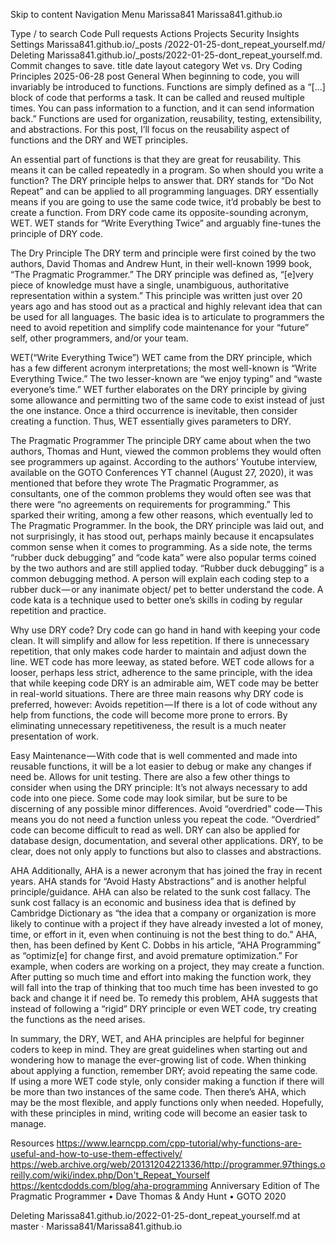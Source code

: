 Skip to content
Navigation Menu
Marissa841
Marissa841.github.io

Type / to search
Code
Pull requests
Actions
Projects
Security
Insights
Settings
Marissa841.github.io/_posts
/2022-01-25-dont_repeat_yourself.md/
Deleting Marissa841.github.io/_posts/2022-01-25-dont_repeat_yourself.md. Commit changes to save.
title	date	layout	category
Wet vs. Dry Coding Principles
2025-06-28
post
General
When beginning to code, you will invariably be introduced to functions. Functions are simply defined as a “[…] block of code that performs a task. It can be called and reused multiple times. You can pass information to a function, and it can send information back.” Functions are used for organization, reusability, testing, extensibility, and abstractions. For this post, I’ll focus on the reusability aspect of functions and the DRY and WET principles.

An essential part of functions is that they are great for reusability. This means it can be called repeatedly in a program. So when should you write a function? The DRY principle helps to answer that. DRY stands for “Do Not Repeat” and can be applied to all programming languages. DRY essentially means if you are going to use the same code twice, it’d probably be best to create a function. From DRY code came its opposite-sounding acronym, WET. WET stands for “Write Everything Twice” and arguably fine-tunes the principle of DRY code.

The Dry Principle
The DRY term and principle were first coined by the two authors, David Thomas and Andrew Hunt, in their well-known 1999 book, “The Pragmatic Programmer.” The DRY principle was defined as, “[e]very piece of knowledge must have a single, unambiguous, authoritative representation within a system.” This principle was written just over 20 years ago and has stood out as a practical and highly relevant idea that can be used for all languages. The basic idea is to articulate to programmers the need to avoid repetition and simplify code maintenance for your “future” self, other programmers, and/or your team.

WET(“Write Everything Twice”)
WET came from the DRY principle, which has a few different acronym interpretations; the most well-known is “Write Everything Twice.” The two lesser-known are “we enjoy typing” and “waste everyone’s time.” WET further elaborates on the DRY principle by giving some allowance and permitting two of the same code to exist instead of just the one instance. Once a third occurrence is inevitable, then consider creating a function. Thus, WET essentially gives parameters to DRY.

The Pragmatic Programmer
The principle DRY came about when the two authors, Thomas and Hunt, viewed the common problems they would often see programmers up against. According to the authors’ Youtube interview, available on the GOTO Conferences YT channel (August 27, 2020), it was mentioned that before they wrote The Pragmatic Programmer, as consultants, one of the common problems they would often see was that there were “no agreements on requirements for programming.” This sparked their writing, among a few other reasons, which eventually led to The Pragmatic Programmer. In the book, the DRY principle was laid out, and not surprisingly, it has stood out, perhaps mainly because it encapsulates common sense when it comes to programming. As a side note, the terms “rubber duck debugging” and “code kata” were also popular terms coined by the two authors and are still applied today. “Rubber duck debugging” is a common debugging method. A person will explain each coding step to a rubber duck — or any inanimate object/ pet to better understand the code. A code kata is a technique used to better one’s skills in coding by regular repetition and practice.

Why use DRY code?
Dry code can go hand in hand with keeping your code clean. It will simplify and allow for less repetition. If there is unnecessary repetition, that only makes code harder to maintain and adjust down the line. WET code has more leeway, as stated before. WET code allows for a looser, perhaps less strict, adherence to the same principle, with the idea that while keeping code DRY is an admirable aim, WET code may be better in real-world situations. There are three main reasons why DRY code is preferred, however: Avoids repetition — If there is a lot of code without any help from functions, the code will become more prone to errors. By eliminating unnecessary repetitiveness, the result is a much neater presentation of work.

Easy Maintenance — With code that is well commented and made into reusable functions, it will be a lot easier to debug or make any changes if need be. Allows for unit testing. There are also a few other things to consider when using the DRY principle: It’s not always necessary to add code into one piece. Some code may look similar, but be sure to be discerning of any possible minor differences. Avoid “overdried” code — This means you do not need a function unless you repeat the code. “Overdried” code can become difficult to read as well. DRY can also be applied for database design, documentation, and several other applications. DRY, to be clear, does not only apply to functions but also to classes and abstractions.

AHA
Additionally, AHA is a newer acronym that has joined the fray in recent years. AHA stands for “Avoid Hasty Abstractions” and is another helpful principle/guidance. AHA can also be related to the sunk cost fallacy. The sunk cost fallacy is an economic and business idea that is defined by Cambridge Dictionary as “the idea that a company or organization is more likely to continue with a project if they have already invested a lot of money, time, or effort in it, even when continuing is not the best thing to do.” AHA, then, has been defined by Kent C. Dobbs in his article, “AHA Programming” as “optimiz[e] for change first, and avoid premature optimization.” For example, when coders are working on a project, they may create a function. After putting so much time and effort into making the function work, they will fall into the trap of thinking that too much time has been invested to go back and change it if need be. To remedy this problem, AHA suggests that instead of following a “rigid” DRY principle or even WET code, try creating the functions as the need arises.

In summary, the DRY, WET, and AHA principles are helpful for beginner coders to keep in mind. They are great guidelines when starting out and wondering how to manage the ever-growing list of code. When thinking about applying a function, remember DRY; avoid repeating the same code. If using a more WET code style, only consider making a function if there will be more than two instances of the same code. Then there’s AHA, which may be the most flexible, and apply functions only when needed. Hopefully, with these principles in mind, writing code will become an easier task to manage.

Resources
https://www.learncpp.com/cpp-tutorial/why-functions-are-useful-and-how-to-use-them-effectively/ https://web.archive.org/web/20131204221336/http://programmer.97things.oreilly.com/wiki/index.php/Don't_Repeat_Yourself https://kentcdodds.com/blog/aha-programming Anniversary Edition of The Pragmatic Programmer • Dave Thomas & Andy Hunt • GOTO 2020

Deleting Marissa841.github.io/2022-01-25-dont_repeat_yourself.md at master · Marissa841/Marissa841.github.io 
